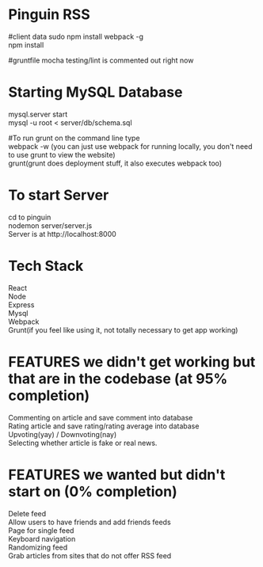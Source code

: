 # Pinguin RSS

#client data
sudo npm install webpack -g<br>
npm install<br>

#gruntfile
mocha testing/lint is commented out right now<br>

# Starting MySQL Database
mysql.server start<br>
mysql -u root < server/db/schema.sql<br>

#To run grunt
on the command line type<br>
webpack -w (you can just use webpack for running locally, you don't need to use grunt to view the website)<br>
grunt(grunt does deployment stuff, it also executes webpack too)<br>

# To start Server
cd to pinguin<br>
nodemon server/server.js<br>
Server is at http://localhost:8000<br>

# Tech Stack
React<br>
Node<br>
Express<br>
Mysql<br>
Webpack<br>
Grunt(if you feel like using it, not totally necessary to get app working)

# FEATURES we didn't get working but that are in the codebase (at 95% completion)
Commenting on article and save comment into database<br>
Rating article and save rating/rating average into database<br>
Upvoting(yay) / Downvoting(nay)<br>
Selecting whether article is fake or real news.<br>


# FEATURES we wanted but didn't start on (0% completion)
Delete feed<br>
Allow users to have friends and add friends feeds<br>
Page for single feed<br>
Keyboard navigation<br>
Randomizing feed<br>
Grab articles from sites that do not offer RSS feed<br>

